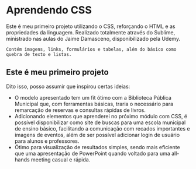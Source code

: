 # Aprendendo CSS
Este é meu primeiro projeto utilizando o CSS, reforçando o HTML e as propriedades da linguagem. Realizado totalmente através do Sublime, ministrado nas aulas do Jaime Damasceno, disponibilizado pela Udemy.

`Contém imagens, links, formulários e tabelas, além do básico como quebra de texto e listas.`

## Este é meu primeiro projeto
Dito isso, posso assumir que inspirou certas ideias:
- O modelo apresentado tem um fit ótimo com a Biblioteca Pública Municipal que, com ferramentas básicas, traria o necessário para remarcação de reservas e consultas rápidas de livros.
- Adicionando elementos que aprenderei no próximo módulo com CSS, é possível disponibilizar como site de buscas para uma escola municipal de ensino básico, facilitando a comunicação com recados importantes e imagens de eventos, além de ser possível adicionar login de usuário para alunos e professores.
- Ótimo para visualização de resultados simples, sendo mais eficiente que uma apresentação de PowerPoint quando voltado para uma all-hands meeting casual e rápida.

